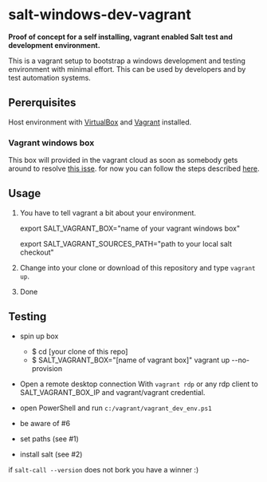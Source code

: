 # salt-windows-dev-vagrant

**Proof of concept for a self installing, vagrant enabled Salt test and development environment.**

This is a vagrant setup to bootstrap a windows development and testing environment with minimal effort. This can be used by developers and by test automation systems.

## Pererquisites

Host environment with [VirtualBox](https://www.virtualbox.org/) and [Vagrant](https://docs.vagrantup.com) installed.

### Vagrant windows box

This box will provided in the vagrant cloud as soon as somebody gets around to resolve [this isse](https://github.com/obestwalter/salt-windows-dev/issues/5). for now you can follow the steps described [here](https://github.com/obestwalter/salt-windows-dev/issues/5).

## Usage

1. You have to tell vagrant a bit about your environment.

    export SALT_VAGRANT_BOX="name of your vagrant windows box"
    
    export SALT_VAGRANT_SOURCES_PATH="path to your local salt checkout"
    
2. Change into your clone or download of this repository and type ``vagrant up``.

3. Done

## Testing

* spin up box

    * $ cd [your clone of this repo]
    * $ SALT_VAGRANT_BOX="[name of vagrant box]" vagrant up --no-provision

* Open a remote desktop connection With ``vagrant rdp`` or any rdp client to SALT_VAGRANT_BOX_IP and vagrant/vagrant credential.
* open PowerShell and run ``c:/vagrant/vagrant_dev_env.ps1``
* be aware of #6 
* set paths (see #1)
* install salt (see #2)

if ``salt-call --version`` does not bork you have a winner :)
